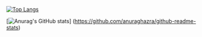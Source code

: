 [![Top Langs](https://github-readme-stats.vercel.app/api/top-langs/?username={YQh9Mh3181jzEJ5}&layout=compact&theme=onedark
)](https://github.com/anuraghazra/github-readme-stats)

[![Anurag's GitHub stats](https://github-readme-stats.vercel.app/api?username={YQh9Mh3181jzEJ5})]
(https://github.com/anuraghazra/github-readme-stats)
